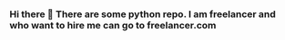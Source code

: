 ### Hi there 👋 There are some python repo. I am freelancer and who want to hire me can go to freelancer.com

